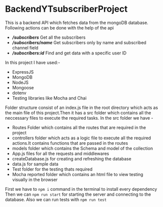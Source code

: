 # BackendYTsubscriberProject

This is a backend API which  fetches data from the mongoDB database.
Following actions can be done with the help of the api

<ul>
  <li><b><i>/subscribers</i></b>    Get all the subscribers</li>
  <li><b><i>/subscribers/name</i></b>    Get subscribers only by name and subscribed channel field</li>
  <li><b><i>/subscribers:id</i></b>    Find and get data with a specific user ID</li>
</ul>

In this project I have used:-

<ul>
  <li>ExpressJS</li>
  <li>MongoDB</li>
  <li>NodeJS</li>
  <li>Mongoose</li>
  <li>dotenv</li>
  <li>Testing libraries like Mocha and Chai</li>
  
</ul>
Folder structure consist of an index.js file in the root directory which acts as the main file of this project.Then it has a src folder which contains all the neccessary files to execute the required tasks.
In the src folder we have - 

<ul>
  <li>Routes Folder which contains all the routes that are required in the project</li>
  <li>controllers folder which acts as a logic file to execute all the required actions.It contains functions that are passed in the routes</li>
  <li>models folder which contains the Schema and model of the collection</li>
  <li>App.js files for all the requests and middlewares</li>
  <li>createDatabase.js for creating and refreshing the database</li>
  <li>data.js for sample data</li>
  <li>Test folder for the testing thats required</li>
  <li>Mocha reported folder which contains an html file to view testing visually in the browser</li>
</ul>

First we have to ```npm i``` command in the terminal to install every dependency
Then we can ```npm run start``` for starting the server and connecting to the database.
Also we can run tests with ```npm run test```
